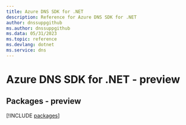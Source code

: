 ```yaml
---
title: Azure DNS SDK for .NET
description: Reference for Azure DNS SDK for .NET
author: dnssuppgithub
ms.author: dnssuppgithub
ms.data: 05/31/2023
ms.topic: reference
ms.devlang: dotnet
ms.service: dns
---
```

# Azure DNS SDK for .NET - preview
## Packages - preview
[!INCLUDE [packages](dns-index.md)]